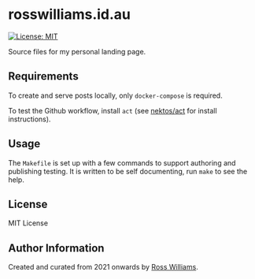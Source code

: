 rosswilliams.id.au
==================

[![License: MIT](https://img.shields.io/badge/License-MIT-yellow.svg?style=flat-square)](https://opensource.org/licenses/MIT)

Source files for my personal landing page.

Requirements
------------

To create and serve posts locally, only `docker-compose` is required.

To test the Github workflow, install `act` (see [nektos/act](https://github.com/nektos/act) for install instructions).

Usage
-----

The `Makefile` is set up with a few commands to support authoring and publishing testing. It is written to be self documenting, run `make` to see the help.

License
-------

MIT License

Author Information
------------------

Created and curated from 2021 onwards by [Ross Williams](http://rosswilliams.id.au/).
